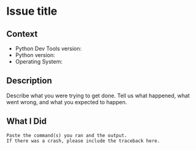 # Issue title

## Context

* Python Dev Tools version:
* Python version:
* Operating System:

## Description

Describe what you were trying to get done.
Tell us what happened, what went wrong, and what you expected to happen.

## What I Did

```shell
Paste the command(s) you ran and the output.
If there was a crash, please include the traceback here.
```
